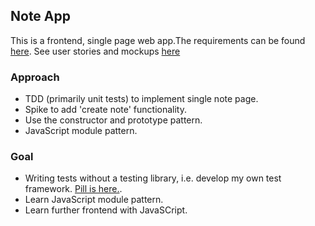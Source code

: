 ## Note App

This is a frontend, single page web app.The requirements can be found [here](https://github.com/makersacademy/course/blob/master/further_javascript/00_challenge_track.md).
See user stories and mockups [here](https://github.com/makersacademy/course/blob/master/further_javascript/notes_app_user_stories.md.)

### Approach

- TDD (primarily unit tests) to implement single note page.
- Spike to add 'create note' functionality.
- Use the constructor and prototype pattern.
- JavaScript module pattern.


### Goal
- Writing tests without a testing library, i.e. develop my own test framework. [Pill is here.](https://github.com/makersacademy/course/blob/master/pills/writing_tests_without_a_testing_library.md).
- Learn JavaScript module pattern.
- Learn further frontend with JavaSCript.
